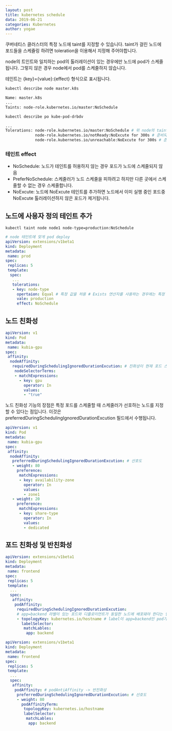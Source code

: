 ```yaml
---
layout: post
title: kubernetes schedule
data: 2019-06-21
categories: Kubernetes
author: yogae
---
```


쿠버네티스 클러스터의 특정 노드에 taint를 지정할 수 있습니다. taint가 걸린 노드에 포드들을 스케쥴링 하려면 toleration을 이용해서 지정해 주어야합니다.

node의 트인트와 일치하는 pod의 톨러레이션이 있는 경우에만 노드에 pod가 스케줄됩니다. 그렇지 않은 경우 node에서 pod를 스케줄하지 않습니다.

테인트는 {key}={value}:{effect} 형식으로 표시됩니다.

```bash
kubectl describe node master.k8s

Name: master.k8s
...
Taints: node-role.kubernetes.io/master:NoSchedule
```

```bash
kubectl describe po kube-pod-drbdv

...
Tolerations: node-role.kubernetes.io/master:NoSchedule # 위 node의 taint와 일치
             node-role.kubernetes.io/notReady:NoExcute for 300s # 준비되지 않았거나 도달할 수 없는 노드에서 포드가 실행되는 시간을 정의합니다.
             node-role.kubernetes.io/unreachable:NoExcute for 300s # 준비되지 않았거나 도달할 수 없는 노드에서 포드가 실행되는 시간을 정의합니다.
```

### 테인트 effect

- NoSchedule: 노드가 테인트를 허용하지 않는 경우 포드가 노드에 스케줄되지 않음
- PreferNoSchedule: 스케줄러가 노드 스케줄을 피하려고 하지만 다른 곳에서 스케줄할 수 없는 경우 스케줄합니다.
- NoExcute: 노드에 NoExcute 테인트를 추가하면 노드에서 이미 실행 중인 포드중 NoExcute 톨러레이션하지 않은 포드가 제거됩니다.

## 노드에 사용자 정의 테인트 추가

```
kubectl taint node node1 node-type=production:NoSchedule
```

```yaml
# node 테인트에 맞게 pod deploy
apiVersion: extensions/v1beta1
kind: Deployment
metadata:
 name: prod
spec:
 replicas: 5
 template:
  spec:
   ...
   tolerations:
   - key: node-type
     opertaion: Equal # 특정 값을 허용 # Exists 연산자를 사용하는 경우에는 특정 테인트의 값을 허용
     vale: production
     effect: NoSchedule
```

## 노드 친화성

```yaml
apiVersion: v1
kind: Pod
metadata:
 name: kubia-gpu
spec:
 affinity:
  nodeAffinity:
   requiredDuringSchedulingIgnoredDurationExcution: # 친화성이 현재 포드 스케줄링에만 영향을 주고 이미 실행 중인 포드가 노드에서 계속 실행할 수 있음을 알려준다.
    nodeSelectorTerms:
    - matchExpressions:
      - key: gpu
        operator: In
        values:
        - "true"
```

노드 친화성 기능의 장점은 특정 포드를 스케줄할 때 스케줄러가 선호하는 노드를 지정할 수 있다는 점입니다. 이것은 preferredDuringSchedulingIgnoredDurationExcution 필드에서 수행됩니다.

```yaml
apiVersion: v1
kind: Pod
metadata:
 name: kubia-gpu
spec:
 affinity:
  nodeAffinity:
   preferredDuringSchedulingIgnoredDurationExcution: # 선호도
   - weight: 80
     preference:
      matchExpressions:
      - key: availability-zone
        operator: In
        values:
        - zone1
   - weight: 20
     preference:
      matchExpressions:
      - key: share-type
        operator: In
        values:
        - dedicated
```

## 포드 친화성 및 반친화성

```yaml
apiVersion: extensions/v1beta1
kind: Deployment
metadata:
 name: frontend
spec:
 replicas: 5
 template:
  ...
  spec:
   affinity:
    podAffinity:
     requiredDuringSchedulingIgnoredDurationExcution:
     # app=backend 라벨이 있는 포드와 디플로이먼트가 동일한 노드에 배포돼야 한다는 엄격한 요구 사항을 갖는 포드를 생성한다.
     - topologyKey: kubernetes.io/hostname # label이 app=backend인 pod가 속한 node의 kubernetes.io/hostname 값을 확인하고 kubernetes.io/hostname 값이 같은 node에 배포한다.
       labelSelector:
        matchLables:
         app: backend
```

```yaml
apiVersion: extensions/v1beta1
kind: Deployment
metadata:
 name: frontend
spec:
 replicas: 5
 template:
  ...
  spec:
   affinity:
    podAffinity: # podAntiAffinity -> 반친화성
     preferredDuringSchedulingIgnoredDurationExcution: # 선호도
     - weight: 80
       podAffinityTerm:
        topologyKey: kubernetes.io/hostname 
        labelSelector:
         matchLables:
          app: backend
```

